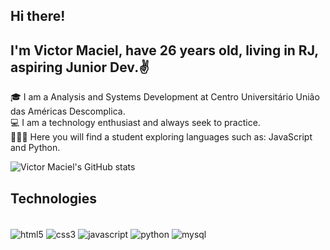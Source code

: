 ## Hi there!
## I'm Victor Maciel, have 26 years old, living in RJ, aspiring Junior Dev.✌️

🎓 I am a Analysis and Systems Development at Centro Universitário União das Américas Descomplica.<br/>
💻 I am a technology enthusiast and always seek to practice.<br/>
💁🏽‍♂️ Here you will find a student exploring languages ​​such as: JavaScript and Python.<br/>

![Victor Maciel's GitHub stats](https://github-readme-stats.vercel.app/api?username=Victormaciel25&show_icons=true&theme=tokyonight)

## Technologies

<div style="display: inline_block"><br/>
  <img align="center" alt="html5" src="https://img.shields.io/badge/HTML5-E34F26?style=for-the-badge&logo=html5&logoColor=white" />
  <img align="center" alt="css3" src="https://img.shields.io/badge/CSS3-1572B6?style=for-the-badge&logo=css3&logoColor=white" />
  <img align="center" alt="javascript" src="https://img.shields.io/badge/JavaScript-F7DF1E?style=for-the-badge&logo=javascript&logoColor=black" />
  <img align="center" alt="python" src="https://img.shields.io/badge/Python-14354C?style=for-the-badge&logo=python&logoColor=white" />
  <img align="center" alt="mysql" src="https://img.shields.io/badge/MySQL-00000F?style=for-the-badge&logo=mysql&logoColor=white" />
</div>
